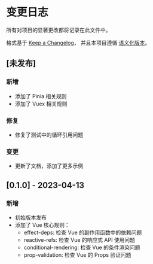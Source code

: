 # 变更日志

所有对项目的显著更改都将记录在此文件中。

格式基于 [Keep a Changelog](https://keepachangelog.com/zh-CN/1.0.0/)，
并且本项目遵循 [语义化版本](https://semver.org/lang/zh-CN/)。

## [未发布]

### 新增
- 添加了 Pinia 相关规则
- 添加了 Vuex 相关规则

### 修复
- 修复了测试中的循环引用问题

### 变更
- 更新了文档，添加了更多示例

## [0.1.0] - 2023-04-13

### 新增
- 初始版本发布
- 添加了 Vue 核心规则：
  - effect-deps: 检查 Vue 的副作用函数中的依赖问题
  - reactive-refs: 检查 Vue 的响应式 API 使用问题
  - conditional-rendering: 检查 Vue 的条件渲染问题
  - prop-validation: 检查 Vue 的 Props 验证问题
